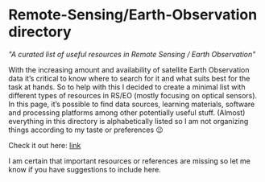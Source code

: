 # Remote-Sensing/Earth-Observation directory

_"A curated list of useful resources in Remote Sensing / Earth Observation"_


With the increasing amount and availability of satellite Earth Observation data it’s critical to know where to search for it and what suits best for the task at hands. So to help with this I decided to create a minimal list with different types of resources in RS/EO (mostly focusing on optical sensors). In this page, it’s possible to find data sources, learning materials, software and processing platforms among other potentially useful stuff. (Almost) everything in this directory is alphabetically listed so I am not organizing things according to my taste or preferences 😉

Check it out here: [link](http://joaogoncalves.cc/Remote-Sensing-Earth-Observation-directory)

I am certain that important resources or references are missing so let me know if you have suggestions to include here.
